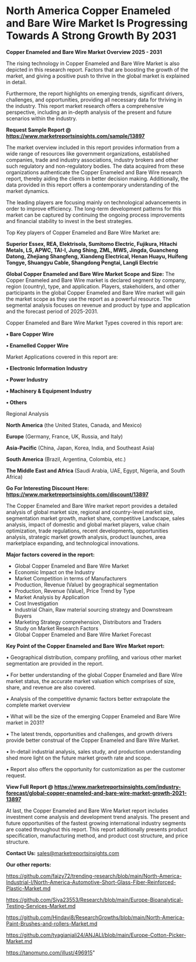  # North America Copper Enameled and Bare Wire Market Is Progressing Towards A Strong Growth By 2031

<Strong> Copper Enameled and Bare Wire Market Overview 2025 - 2031</strong>

The rising technology in Copper Enameled and Bare Wire Market is also depicted in this research report. Factors that are boosting the growth of the market, and giving a positive push to thrive in the global market is explained in detail.

Furthermore, the report highlights on emerging trends, significant drivers, challenges, and opportunities, providing all necessary data for thriving in the industry. This report market research offers a comprehensive perspective, including an in-depth analysis of the present and future scenarios within the industry.

<strong>Request Sample Report @ <a href=https://www.marketreportsinsights.com/sample/13897>https://www.marketreportsinsights.com/sample/13897</a></strong>

The market overview included in this report provides information from a wide range of resources like government organizations, established companies, trade and industry associations, industry brokers and other such regulatory and non-regulatory bodies. The data acquired from these organizations authenticate the Copper Enameled and Bare Wire research report, thereby aiding the clients in better decision making. Additionally, the data provided in this report offers a contemporary understanding of the market dynamics.

The leading players are focusing mainly on technological advancements in order to improve efficiency. The long-term development patterns for this market can be captured by continuing the ongoing process improvements and financial stability to invest in the best strategies.

Top Key players of Copper Enameled and Bare Wire Market are:

<strong>Superior Essex, REA, Elektrisola, Sumitomo Electric, Fujikura, Hitachi Metals, LS, APWC, TAI-I, Jung Shing, ZML, MWS, Jingda, Guancheng Datong, Zhejiang Shangfeng, Xiandeng Electrical, Henan Huayu, Huifeng Tongye, Shuangyu Cable, Shangdong Pengtai, Langli Electric</strong>

<strong><b>Global Copper Enameled and Bare Wire Market Scope and Size:</b></strong>
The Copper Enameled and Bare Wire market is declared segment by company, region (country), type, and application. Players, stakeholders, and other participants in the global Copper Enameled and Bare Wire market will gain the market scope as they use the report as a powerful resource. The segmental analysis focuses on revenue and product by type and application and the forecast period of 2025-2031.

Copper Enameled and Bare Wire Market Types covered in this report are:

<strong>• Bare Copper Wire

• Enamelled Copper Wire</strong>

Market Applications covered in this report are:

<strong>• Electronic Information Industry

• Power Industry

• Machinery & Equipment Industry

• Others</strong> 

Regional Analysis

<strong>North America</strong> (the United States, Canada, and Mexico)

<strong>Europe</strong> (Germany, France, UK, Russia, and Italy)

<strong>Asia-Pacific</strong> (China, Japan, Korea, India, and Southeast Asia)

<strong>South America</strong> (Brazil, Argentina, Colombia, etc.)

<strong>The Middle East and Africa</strong> (Saudi Arabia, UAE, Egypt, Nigeria, and South Africa)

<strong>Go For Interesting Discount Here: <a href=https://www.marketreportsinsights.com/discount/13897>https://www.marketreportsinsights.com/discount/13897</a></strong>

The Copper Enameled and Bare Wire market report provides a detailed analysis of global market size, regional and country-level market size, segmentation market growth, market share, competitive Landscape, sales analysis, impact of domestic and global market players, value chain optimization, trade regulations, recent developments, opportunities analysis, strategic market growth analysis, product launches, area marketplace expanding, and technological innovations.

<strong><b>Major factors covered in the report:</b></strong>
<ul>
  <li>Global Copper Enameled and Bare Wire Market </li>
  <li>Economic Impact on the Industry</li>
  <li>Market Competition in terms of Manufacturers</li>
  <li>Production, Revenue (Value) by geographical segmentation</li>
  <li>Production, Revenue (Value), Price Trend by Type</li>
  <li>Market Analysis by Application</li>
  <li>Cost Investigation</li>
  <li>Industrial Chain, Raw material sourcing strategy and Downstream Buyers</li>
  <li>Marketing Strategy comprehension, Distributors and Traders</li>
  <li>Study on Market Research Factors</li>
  <li>Global Copper Enameled and Bare Wire Market Forecast</li>
</ul>

<strong><b>Key Point of the Copper Enameled and Bare Wire Market report:</b></strong>

• Geographical distribution, company profiling, and various other market segmentation are provided in the report.

• For better understanding of the global Copper Enameled and Bare Wire market status, the accurate market valuation which comprises of size, share, and revenue are also covered.

• Analysis of the competitive dynamic factors better extrapolate the complete market overview

• What will be the size of the emerging Copper Enameled and Bare Wire market in 2031?

• The latest trends, opportunities and challenges, and growth drivers provide better construal of the Copper Enameled and Bare Wire Market.

• In-detail industrial analysis, sales study, and production understanding shed more light on the future market growth rate and scope.

• Report also offers the opportunity for customization as per the customer request.

<strong><b>View Full Report @ <a href=https://www.marketreportsinsights.com/industry-forecast/global-copper-enameled-and-bare-wire-market-growth-2021-13897>https://www.marketreportsinsights.com/industry-forecast/global-copper-enameled-and-bare-wire-market-growth-2021-13897</a></b></strong>


At last, the Copper Enameled and Bare Wire Market report includes investment come analysis and development trend analysis. The present and future opportunities of the fastest growing international industry segments are coated throughout this report. This report additionally presents product specification, manufacturing method, and product cost structure, and price structure.

<strong>Contact Us:</strong>
sales@marketreportsinsights.com

<strong>Our other reports:</strong>

<a href=https://github.com/faizy72/trending-research/blob/main/North-America-Industrial-I/North-America-Automotive-Short-Glass-Fiber-Reinforced-Plastic-Market.md>https://github.com/faizy72/trending-research/blob/main/North-America-Industrial-I/North-America-Automotive-Short-Glass-Fiber-Reinforced-Plastic-Market.md</a>

<a href=https://github.com/Siya23553/Research/blob/main/Europe-Bioanalytical-Testing-Services-Market.md>https://github.com/Siya23553/Research/blob/main/Europe-Bioanalytical-Testing-Services-Market.md</a>

<a href=https://github.com/Hindavi8/ResearchGrowths/blob/main/North-America-Paint-Brushes-and-rollers-Market.md>https://github.com/Hindavi8/ResearchGrowths/blob/main/North-America-Paint-Brushes-and-rollers-Market.md</a>

<a href=https://github.com/tyagianjali24/ANJALI/blob/main/Europe-Cotton-Picker-Market.md>https://github.com/tyagianjali24/ANJALI/blob/main/Europe-Cotton-Picker-Market.md</a>

<a href=https://tanomuno.com/illust/496915>https://tanomuno.com/illust/496915</a>"
